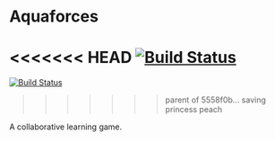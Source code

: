 # Aquaforces

<<<<<<< HEAD
[![Build Status](https://travis-ci.com/jshuaf/Aquaforces.svg?token=1gYp1fjsR5L5eyAD2yEp&branch=master)](https://travis-ci.com/jshuaf/Aquaforces)
=======
[![Build Status](https://travis-ci.com/bjb568/Aquaforces.svg?token=dq95p9xxkoyhFzWyxURh&branch=master)](https://travis-ci.com/bjb568/Aquaforces)
>>>>>>> parent of 5558f0b... saving princess peach

A collaborative learning game.